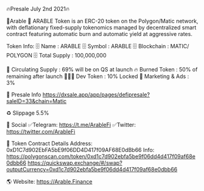 🔥Presale July 2nd 2021🔥

🚜Arable 🚜
ARABLE Token is an ERC-20 token on the Polygon/Matic network, with deflationary fixed-supply tokenomics managed by decentralized smart contract featuring automatic burn and automatic yield at aggressive rates. 

Token Info:
🗄 Name             : ARABLE
🗄 Symbol          : ARABLE
🗄 Blockchain    : MATIC/ POLYGON 
🗄 Total Supply : 100,000,000

💸 Circulating Supply : 69% will be on QS at launch
🔥 Burned Token         : 50% of remaining after launch
👨🏻‍💻 Dev Token                : 10% Locked 
📰 Marketing & Ads    : 3%

💸 Presale Info
https://dxsale.app/app/pages/defipresale?saleID=33&chain=Matic

♻️ Slippage 5.5%

💬 Social
✅Telegram: https://t.me/ArableFi
✅Twitter: https://twitter.com/ArableFi
 
📝 Token Contract Details
Address: 0xD1C7d902EbFA5bE9f06DD4D417f09AF68E0dBb66
Info: https://polygonscan.com/token/0xd1c7d902ebfa5be9f06dd4d417f09af68e0dbb66
https://quickswap.exchange/#/swap?outputCurrency=0xd1c7d902ebfa5be9f06dd4d417f09af68e0dbb66

🌎 Website: https://Arable.Finance
